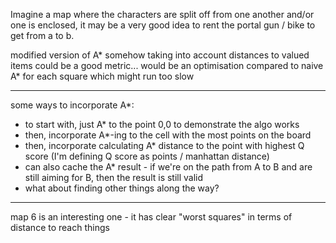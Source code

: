 Imagine a map where the characters are split off from one another and/or one is enclosed, it may be a very good idea to rent the portal gun / bike to get from a to b.

modified version of A* somehow taking into account distances to valued items could be a good metric... would be an optimisation compared to naive A* for each square which might run too slow

---------

some ways to incorporate A*:

- to start with, just A* to the point 0,0 to demonstrate the algo works
- then, incorporate A*-ing to the cell with the most points on the board
- then, incorporate calculating A* distance to the point with highest Q score (I'm defining Q score as points / manhattan distance)
- can also cache the A* result - if we're on the path from A to B and are still aiming for B, then the result is still valid
- what about finding other things along the way?

--------------

map 6 is an interesting one - it has clear "worst squares" in terms of distance to reach things
